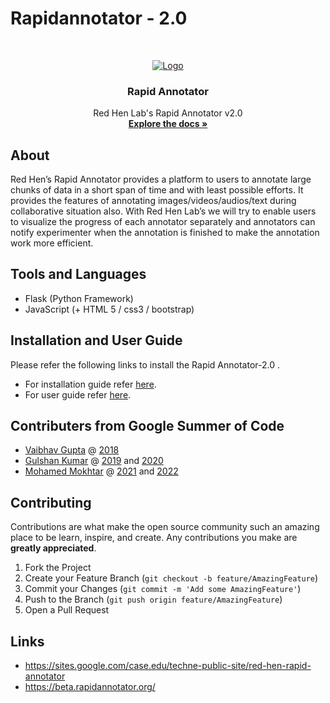 # Rapidannotator - 2.0
<br />
<p align="center">
  <a href="https://sites.google.com/case.edu/techne-public-site/red-hen-rapid-annotator">
    <img src="https://user-images.githubusercontent.com/39674365/129477873-8c9b2191-8261-4ef9-a67f-94e5b57169bd.png" alt="Logo" >
  </a>

  <h3 align="center">Rapid Annotator</h3>
  <p align="center">
    Red Hen Lab's Rapid Annotator v2.0
    <br />
    <a href="./docs"><strong>Explore the docs »</strong></a>
    <br />
  </p>
</p>


## About
Red Hen’s Rapid Annotator provides a platform to users to annotate large chunks of data in a short span of time and with least possible efforts. It provides the features of annotating images/videos/audios/text during collaborative situation also. With Red Hen Lab’s we will try to enable users to visualize the progress of each annotator separately and annotators can notify experimenter when the annotation is finished to make the annotation work more efficient.


## Tools and Languages
* Flask (Python Framework)
* JavaScript (+ HTML 5 / css3 / bootstrap) 
  

## Installation and User Guide
Please refer the following links to install the Rapid Annotator-2.0 .
* For installation guide refer [here](https://github.com/RedHenLab/RapidAnnotator-2.0/blob/master/docs/installation_guide.md).
* For user guide refer [here](https://github.com/RedHenLab/RapidAnnotator-2.0/blob/master/docs/user_guide.md).

## Contributers from Google Summer of Code
- [Vaibhav Gupta](https://github.com/damnOblivious) @ [2018](https://damnoblivious.github.io/GSoC-Blog/)
- [Gulshan Kumar](https://github.com/gulshan-mittal) @ [2019](https://gulshan-mittal.github.io/GSoC19-Blog/) and [2020](https://gulshan-mittal.github.io/GSoC20-Blog/)
- [Mohamed Mokhtar](https://github.com/rrrokhtar) @ [2021](https://rrrokhtar.github.io/rapid-annotator/21/) and [2022](https://rrrokhtar.github.io/rapid-annotator/22/)

## Contributing

Contributions are what make the open source community such an amazing place to be learn, inspire, and create. Any contributions you make are **greatly appreciated**.

1. Fork the Project
2. Create your Feature Branch (`git checkout -b feature/AmazingFeature`)
3. Commit your Changes (`git commit -m 'Add some AmazingFeature'`)
4. Push to the Branch (`git push origin feature/AmazingFeature`)
5. Open a Pull Request


## Links
* https://sites.google.com/case.edu/techne-public-site/red-hen-rapid-annotator
* https://beta.rapidannotator.org/
